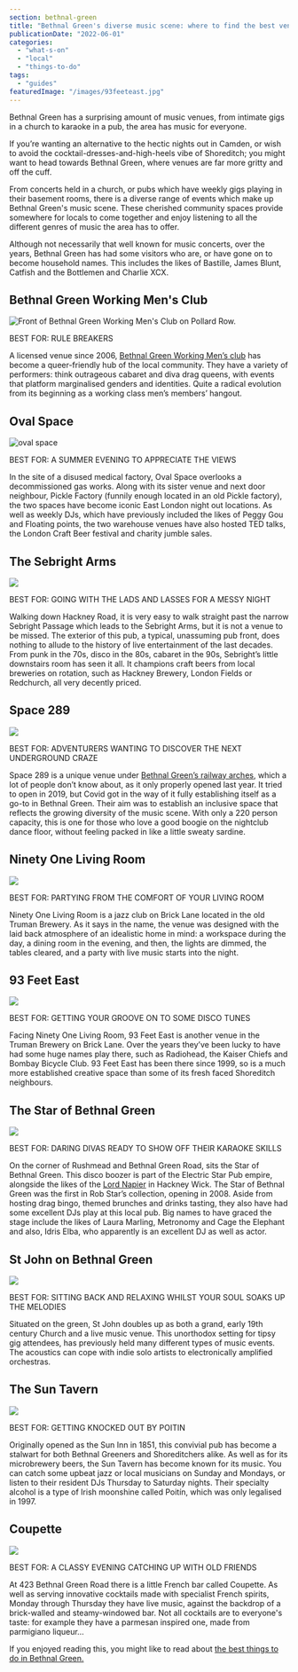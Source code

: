 ```yaml
---
section: bethnal-green
title: "Bethnal Green's diverse music scene: where to find the best venues for a night out"
publicationDate: "2022-06-01"
categories: 
  - "what-s-on"
  - "local"
  - "things-to-do"
tags: 
  - "guides"
featuredImage: "/images/93feeteast.jpg"
---
```


Bethnal Green has a surprising amount of music venues, from intimate gigs in a church to karaoke in a pub, the area has music for everyone.

If you’re wanting an alternative to the hectic nights out in Camden, or wish to avoid the cocktail-dresses-and-high-heels vibe of Shoreditch; you might want to head towards Bethnal Green, where venues are far more gritty and off the cuff.

From concerts held in a church, or pubs which have weekly gigs playing in their basement rooms, there is a diverse range of events which make up Bethnal Green's music scene. These cherished community spaces provide somewhere for locals to come together and enjoy listening to all the different genres of music the area has to offer.

Although not necessarily that well known for music concerts, over the years, Bethnal Green has had some visitors who are, or have gone on to become household names. This includes the likes of Bastille, James Blunt, Catfish and the Bottlemen and Charlie XCX.

## Bethnal Green Working Men's Club

![Front of Bethnal Green Working Men's Club on Pollard Row. ](/images/Bethnal-green-working-mens-club-1024x768.jpg)

BEST FOR: RULE BREAKERS

A licensed venue since 2006, [Bethnal Green Working Men’s club](https://bethnalgreenlondon.co.uk/bethnal-green-working-mens-club-margo-marshall-interview/) has become a queer-friendly hub of the local community. They have a variety of performers: think outrageous cabaret and diva drag queens, with events that platform marginalised genders and identities. Quite a radical evolution from its beginning as a working class men’s members’ hangout. 

## Oval Space

![oval space](/images/ovalspace_picklefactgory-1024x768.jpg)

BEST FOR: A SUMMER EVENING TO APPRECIATE THE VIEWS

In the site of a disused medical factory, Oval Space overlooks a decommissioned gas works. Along with its sister venue and next door neighbour, Pickle Factory (funnily enough located in an old Pickle factory), the two spaces have become iconic East London night out locations. As well as weekly DJs, which have previously included the likes of Peggy Gou and Floating points, the two warehouse venues have also hosted TED talks, the London Craft Beer festival and charity jumble sales.

## The Sebright Arms

![](/images/Sebright-arms-bethnal-green-1024x768.jpg)

BEST FOR: GOING WITH THE LADS AND LASSES FOR A MESSY NIGHT

Walking down Hackney Road, it is very easy to walk straight past the narrow Sebright Passage which leads to the Sebright Arms, but it is not a venue to be missed. The exterior of this pub, a typical, unassuming pub front, does nothing to allude to the history of live entertainment of the last decades. From punk in the 70s, disco in the 80s, cabaret in the 90s, Sebright’s little downstairs room has seen it all. It champions craft beers from local breweries on rotation, such as Hackney Brewery, London Fields or Redchurch, all very decently priced.

## Space 289

![](/images/space-289-1024x768.jpg)

BEST FOR: ADVENTURERS WANTING TO DISCOVER THE NEXT UNDERGROUND CRAZE

Space 289 is a unique venue under [Bethnal Green’s railway arches](https://bethnalgreenlondon.co.uk/discovering-railway-arches/), which a lot of people don’t know about, as it only properly opened last year. It tried to open in 2019, but Covid got in the way of it fully establishing itself as a go-to in Bethnal Green. Their aim was to establish an inclusive space that reflects the growing diversity of the music scene. With only a 220 person capacity, this is one for those who love a good boogie on the nightclub dance floor, without feeling packed in like a little sweaty sardine.

## Ninety One Living Room

![](/images/ninety-one-living-room-1024x768.jpg)

BEST FOR: PARTYING FROM THE COMFORT OF YOUR LIVING ROOM

Ninety One Living Room is a jazz club on Brick Lane located in the old Truman Brewery. As it says in the name, the venue was designed with the laid back atmosphere of an idealistic home in mind: a workspace during the day, a dining room in the evening, and then, the lights are dimmed, the tables cleared, and a party with live music starts into the night. 

## 93 Feet East

![](/images/93feeteast-1024x768.jpg)

BEST FOR: GETTING YOUR GROOVE ON TO SOME DISCO TUNES

Facing Ninety One Living Room, 93 Feet East is another venue in the Truman Brewery on Brick Lane. Over the years they’ve been lucky to have had some huge names play there, such as Radiohead, the Kaiser Chiefs and Bombay Bicycle Club. 93 Feet East has been there since 1999, so is a much more established creative space than some of its fresh faced Shoreditch neighbours. 

## The Star of Bethnal Green

![](/images/star-of-bethnal-green-1-1024x768.jpg)

BEST FOR: DARING DIVAS READY TO SHOW OFF THEIR KARAOKE SKILLS

On the corner of Rushmead and Bethnal Green Road, sits the Star of Bethnal Green. This disco boozer is part of the Electric Star Pub empire, alongside the likes of the [Lord Napier](https://romanroadlondon.com/lord-napier-pub-hackney-wick-history/) in Hackney Wick. The Star of Bethnal Green was the first in Rob Star’s collection, opening in 2008. Aside from hosting drag bingo, themed brunches and drinks tasting, they also have had some excellent DJs play at this local pub. Big names to have graced the stage include the likes of Laura Marling, Metronomy and Cage the Elephant and also, Idris Elba, who apparently is an excellent DJ as well as actor. 

## St John on Bethnal Green

![](/images/St-john-on-bethnal-green-1024x768.jpg)

BEST FOR: SITTING BACK AND RELAXING WHILST YOUR SOUL SOAKS UP THE MELODIES

Situated on the green, St John doubles up as both a grand, early 19th century Church and a live music venue. This unorthodox setting for tipsy gig attendees, has previously held many different types of music events. The acoustics can cope with indie solo artists to electronically amplified orchestras.

## The Sun Tavern

![](/images/the-sun-tavern-bethnal-green-road-1-1024x683.jpg)

BEST FOR: GETTING KNOCKED OUT BY POITIN

Originally opened as the Sun Inn in 1851, this convivial pub has become a stalwart for both Bethnal Greeners and Shoreditchers alike. As well as for its microbrewery beers, the Sun Tavern has become known for its music. You can catch some upbeat jazz or local musicians on Sunday and Mondays, or listen to their resident DJs Thursday to Saturday nights. Their specialty alcohol is a type of Irish moonshine called Poitín, which was only legalised in 1997.

## Coupette

![](/images/coupette-1024x768.jpg)

BEST FOR: A CLASSY EVENING CATCHING UP WITH OLD FRIENDS

At 423 Bethnal Green Road there is a little French bar called Coupette. As well as serving innovative cocktails made with specialist French spirits, Monday through Thursday they have live music, against the backdrop of a brick-walled and steamy-windowed bar. Not all cocktails are to everyone's taste: for example they have a parmesan inspired one, made from parmigiano liqueur…

If you enjoyed reading this, you might like to read about [the best things to do in Bethnal Green.](https://bethnalgreenlondon.co.uk/best-things-to-do-bethnal-green/)
